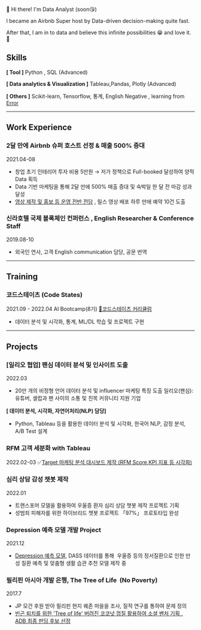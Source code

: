 👋 Hi there! I'm Data Analyst (soon😘)

I became an Airbnb Super host by Data-driven decision-making quite fast.

After that, I am in to data and believe this infinite possibilities 😁 and love it. 💖
## Skills

**[ Tool ]** Python , SQL (Advanced) 

**[ Data analytics & Visualization ]** Tableau,Pandas, Plotly  (Advanced) 

**[ Others ]** Scikit-learn, Tensorflow, 통계, English Negative , learning from [Error](https://github.com/dotruni/TIL/tree/main/Error)

---

## Work Experience

### 2달 만에 Airbnb 슈퍼 호스트 선정 & 매출 500% 증대
2021.04-08
- 창업 초기 인테리어 투자 비용 5만원 → 저가 정책으로 Full-booked 달성하여 양적 Data 획득
- Data 기반 마케팅을 통해 2달 만에 500% 매출 증대  및 숙박일 한 달 전 마감 성과 달성
- [영상 제작 및 홍보 등 운영 전반 전담](https://www.instagram.com/frida_forest_/) , 릴스 영상 배포 하루 만에 예약 10건 도출
  
### 신라호텔 국제 블록체인 컨퍼런스 **,** English Researcher & Conference Staff
2019.08-10  
- 외국인 연사, 고객 English communication 담당, 공문 번역

---
## Training
### 코드스테이츠 (Code States)
2021.09 - 2022.04
 AI Bootcamp(8기) [🔗코드스테이츠 커리큘럼](https://aib.oopy.io/)
- 데이터 분석 및 시각화, 통계, ML/DL 학습 및 프로젝트 구현
---

## Projects

### [일리오 협업] 팬심 데이터 분석 및 인사이트 도출
2022.03 
-  20만 개의 비정형 언어 데이터 분석 및 influencer 마케팅 특징 도출 
일리오(팬심): 유튜버, 셀럽과 팬 사이의 소통 및 친목 커뮤니티 지원 기업 

**[ 데이터 분석, 시각화, 자연어처리(NLP) 담당]** 
- Python, Tableau 등을 활용한 데이터 분석 및 시각화, 한국어 NLP, 감정 분석, A/B Test 설계

### RFM 고객 세분화 with Tableau
2022.02-03
✅[Target 마케팅 분석 대시보드 제작 (RFM Score,KPI 지표 등 시각화)](https://public.tableau.com/app/profile/.43405781/viz/RFMCustomerSegmentation_16457649669220/1)  

### 심리 상담 감성 챗봇 제작
2022.01
- 트랜스포머 모델을 활용하여 우울증 환자 심리 상담 챗봇 제작 프로젝트 기획
- 성범죄 피해자를 위한 하이브리드 챗봇 프로젝트 「97%」 프로토타입 완성

### Depression 예측 모델 개발 Project
2021.12
- [Depression 예측 모델](https://docs.google.com/presentation/u/0/d/1h_Havpr1ObxcyurwuPPRY4_TA2AuDbepF16-CFYzZ-0/edit), DASS 데이터를 통해  우울증 등의 정서질환으로 인한 만성 질환 예측 및 맞춤형 생활 습관 추천 모델 제작 중

### 필리핀 아시아 개발 은행, **The Tree of Life  (No Poverty)**
2017.7
- JP 모건 후원 받아 필리핀 현지 퀘존 마을을 조사, 질적 연구를 통하여 문제 정의
- [빈곤 퇴치를 위한 'Tree of life' 버려진 코코넛 껍질 활용하여 소셜 벤처 기획 , ADB 최종 펀딩 후보 선정](https://drive.google.com/file/d/1J6qbQuX7hBlYf1nG94F0Novd9RxpjaDh/view?usp=sharing)

